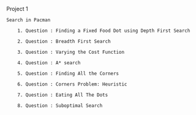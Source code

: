 Project 1

    Search in Pacman

        1. Question : Finding a Fixed Food Dot using Depth First Search

        2. Question : Breadth First Search

        3. Question : Varying the Cost Function

        4. Question : A* search

        5. Question : Finding All the Corners

        6. Question : Corners Problem: Heuristic

        7. Question : Eating All The Dots

        8. Question : Suboptimal Search

